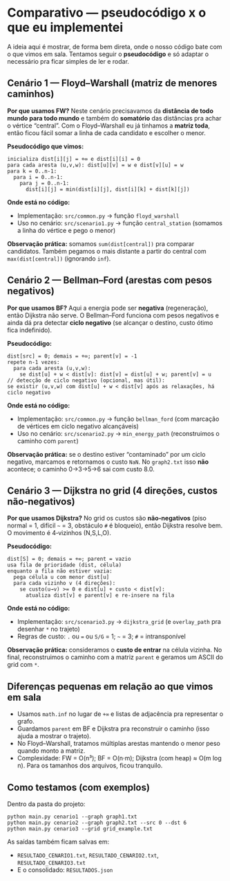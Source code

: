# Comparativo — pseudocódigo x o que eu implementei

A ideia aqui é mostrar, de forma bem direta, onde o nosso código bate com o que vimos em sala.
Tentamos seguir o **pseudocódigo** e só adaptar o necessário pra ficar simples de ler e rodar.

## Cenário 1 — Floyd–Warshall (matriz de menores caminhos)

**Por que usamos FW?** Neste cenário precisavamos da **distância de todo mundo para todo mundo** e também do
**somatório** das distâncias pra achar o vértice “central”. Com o Floyd–Warshall eu já tinhamos a **matriz toda**,
então ficou fácil somar a linha de cada candidato e escolher o menor.

**Pseudocódigo que vimos:**
```
inicializa dist[i][j] = +∞ e dist[i][i] = 0
para cada aresta (u,v,w): dist[u][v] = w e dist[v][u] = w
para k = 0..n-1:
  para i = 0..n-1:
    para j = 0..n-1:
      dist[i][j] = min(dist[i][j], dist[i][k] + dist[k][j])
```

**Onde está no código:**
- Implementação: `src/common.py` → função `floyd_warshall`
- Uso no cenário: `src/scenario1.py` → função `central_station` (somamos a linha do vértice e pego o menor)

**Observação prática:** somamos `sum(dist[central])` pra comparar candidatos. Também pegamos o mais distante
a partir do central com `max(dist[central])` (ignorando `inf`).


## Cenário 2 — Bellman–Ford (arestas com pesos negativos)

**Por que usamos BF?** Aqui a energia pode ser **negativa** (regeneração), então Dijkstra não serve. O Bellman–Ford
funciona com pesos negativos e ainda dá pra detectar **ciclo negativo** (se alcançar o destino, custo ótimo fica indefinido).

**Pseudocódigo:**
```
dist[src] = 0; demais = +∞; parent[v] = -1
repete n-1 vezes:
  para cada aresta (u,v,w):
    se dist[u] + w < dist[v]: dist[v] = dist[u] + w; parent[v] = u
// detecção de ciclo negativo (opcional, mas útil):
se existir (u,v,w) com dist[u] + w < dist[v] após as relaxações, há ciclo negativo
```

**Onde está no código:**
- Implementação: `src/common.py` → função `bellman_ford` (com marcação de vértices em ciclo negativo alcançáveis)
- Uso no cenário: `src/scenario2.py` → `min_energy_path` (reconstruimos o caminho com `parent`)

**Observação prática:** se o destino estiver “contaminado” por um ciclo negativo, marcamos e retornamos o custo `NaN`.
No `graph2.txt` isso **não** acontece; o caminho 0→3→5→6 sai com custo 8.0.


## Cenário 3 — Dijkstra no grid (4 direções, custos não‑negativos)

**Por que usamos Dijkstra?** No grid os custos são **não‑negativos** (piso normal = 1, difícil `~` = 3, obstáculo `#` é bloqueio),
então Dijkstra resolve bem. O movimento é 4‑vizinhos (N,S,L,O).

**Pseudocódigo:**
```
dist[S] = 0; demais = +∞; parent = vazio
usa fila de prioridade (dist, célula)
enquanto a fila não estiver vazia:
  pega célula u com menor dist[u]
  para cada vizinho v (4 direções):
    se custo(u→v) >= 0 e dist[u] + custo < dist[v]:
      atualiza dist[v] e parent[v] e re-insere na fila
```

**Onde está no código:**
- Implementação: `src/scenario3.py` → `dijkstra_grid` (e `overlay_path` pra desenhar `*` no trajeto)
- Regras de custo: `.` ou `=` ou `S/G` = 1; `~` = 3; `#` = intransponível

**Observação prática:** consideramos o **custo de entrar** na célula vizinha. No final, reconstruimos o caminho
com a matriz `parent` e geramos um ASCII do grid com `*`.


## Diferenças pequenas em relação ao que vimos em sala

- Usamos `math.inf` no lugar de `+∞` e listas de adjacência pra representar o grafo.
- Guardamos `parent` em BF e Dijkstra pra reconstruir o caminho (isso ajuda a mostrar o trajeto).  
- No Floyd–Warshall, tratamos múltiplas arestas mantendo o menor peso quando monto a matriz.
- Complexidade: FW = O(n³); BF = O(n·m); Dijkstra (com heap) ≈ O(m log n). Para os tamanhos dos arquivos, ficou tranquilo.


## Como testamos (com exemplos)

Dentro da pasta do projeto:
```
python main.py cenario1 --graph graph1.txt
python main.py cenario2 --graph graph2.txt --src 0 --dst 6
python main.py cenario3 --grid grid_example.txt
```

As saídas também ficam salvas em:
- `RESULTADO_CENARIO1.txt`, `RESULTADO_CENARIO2.txt`, `RESULTADO_CENARIO3.txt`
- E o consolidado: `RESULTADOS.json`

